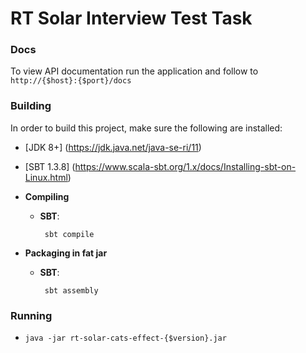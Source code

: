 # RT Solar Interview Test Task

### Docs
To view API documentation run the application and follow to `http://{$host}:{$port}/docs`

### Building
In order to build this project, make sure the following are installed:

* [JDK 8+]              (https://jdk.java.net/java-se-ri/11)
* [SBT 1.3.8]           (https://www.scala-sbt.org/1.x/docs/Installing-sbt-on-Linux.html)

* **Compiling**
    * **SBT**:
        ```
         sbt compile
        ```
* **Packaging in fat jar**
  * **SBT**:
      ```
       sbt assembly
      ```    
      
### Running

*
    ```
    java -jar rt-solar-cats-effect-{$version}.jar
    ```

